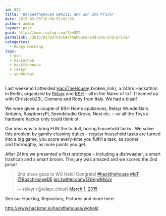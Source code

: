 ```yaml
---
id: 822
title: 'HackedTheHouse &#8211; and won 2nd Price!'
date: 2015-03-03T18:30:52+01:00
author: admin
layout: post
guid: http://www.rngtng.com/?p=822
permalink: /2015/03/03/hackedthehouse-and-won-2nd-price/
categories:
  - Happy Hacking
tags:
  - bsh
  - hackathon
  - hackthehouse
  - relayr
  - wunderbar
---
```

Last weekend I attended [HackTheHouse](%20http://hackthehouse.io "HackTheHouse"){.broken_link}, a 24hrs Hackathon in Berlin, organized by [Relayr](https://relayr.io/) and [BSH](https://www.bsh-group.de/) &#8211; all in the Name of IoT. I teamed up with Chris(ccb23), Clemens and Roby from Italy. We had a blast!

We were given a couple of BSH Home appliances, Relayr WunderBars, Arduino, RaspberryPi, Seeedstudio Grove, Nest etc. &#8211; so all the Toys a hardware hacker only could think of.

Our idea was to bring FUN the to dull, boring household tasks.  We solve this problem by gamify cleaning duties &#8211; regular household tasks are turned into a big game, you score every-time you fulfill a task, as sooner and thoroughly, as more points you get.

After 24hrs we presented a first prototype &#8211; including a dishwasher, a smart trashcan and a smart broom. The jury was amazed and we scored the 2nd price!

<blockquote class="twitter-tweet" width="500">
  <p>
    2nd place goes to WG Helo! Congrats! <a href="https://twitter.com/hashtag/hackthehouse?src=hash">#hackthehouse</a> <a href="https://twitter.com/hashtag/IoT?src=hash">#IoT</a> <a href="https://twitter.com/BoschHomeDE">@BoschHomeDE</a> <a href="http://t.co/1ZpVjwMxUv">pic.twitter.com/1ZpVjwMxUv</a>
  </p>
  
  <p>
    &mdash; relayr (@relayr_cloud) <a href="https://twitter.com/relayr_cloud/status/572043608691499008">March 1, 2015</a>
  </p>
</blockquote>



See our Hacklog, Repository, Pictures and more here:

<http://www.hackster.io/hackthehouse/wgheld>